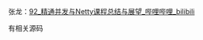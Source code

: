 张龙：[92_精通并发与Netty课程总结与展望_哔哩哔哩_bilibili](https://www.bilibili.com/video/BV1c4411J7Ty?p=92&vd_source=383642096a66f0385ac22b0096523696)

有相关源码





